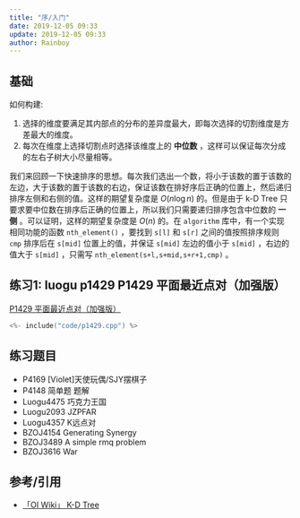 ```yaml
---
title: "序/入门"
date: 2019-12-05 09:33
update: 2019-12-05 09:33
author: Rainboy
---
```


## 基础

如何构建:

1.  选择的维度要满足其内部点的分布的差异度最大，即每次选择的切割维度是方差最大的维度。
2.  每次在维度上选择切割点时选择该维度上的 **中位数** ，这样可以保证每次分成的左右子树大小尽量相等。

我们来回顾一下快速排序的思想。每次我们选出一个数，将小于该数的置于该数的左边，大于该数的置于该数的右边，保证该数在排好序后正确的位置上，然后递归排序左侧和右侧的值。这样的期望复杂度是 $O(n\log n)$ 的。但是由于 k-D Tree 只要求要中位数在排序后正确的位置上，所以我们只需要递归排序包含中位数的 **一侧** 。可以证明，这样的期望复杂度是 $O(n)$ 的。在 `algorithm` 库中，有一个实现相同功能的函数 `nth_element()` ，要找到 `s[l]` 和 `s[r]` 之间的值按照排序规则 `cmp` 排序后在 `s[mid]` 位置上的值，并保证 `s[mid]` 左边的值小于 `s[mid]` ，右边的值大于 `s[mid]` ，只需写 `nth_element(s+l,s+mid,s+r+1,cmp)` 。

## 练习1: luogu p1429 P1429 平面最近点对（加强版）

<!-- template start -->
[P1429 平面最近点对（加强版）](https://www.luogu.com.cn/problem/P1429)

```c
<%- include("code/p1429.cpp") %>
```
<!-- template end -->

## 练习题目

 - P4169 [Violet]天使玩偶/SJY摆棋子
 - P4148 简单题 题解
 - Luogu4475 巧克力王国
 - Luogu2093 JZPFAR
 - Luogu4357 K远点对
 - BZOJ4154 Generating Synergy
 - BZOJ3489 A simple rmq problem
 - BZOJ3616 War

## 参考/引用

- [「OI Wiki」 K-D Tree](https://oi-wiki.org/ds/kdt/)
